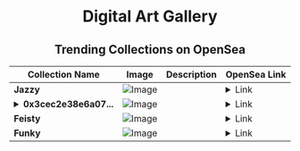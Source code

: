 <div align="center">

# Digital Art Gallery

## Trending Collections on OpenSea

| Collection Name                       | Image                                                                                     | Description                       | OpenSea Link                                                                                          |
|---------------------------------------|-------------------------------------------------------------------------------------------|-----------------------------------|--------------------------------------------------------------------------------------------------------|
| **Jazzy** | ![Image](https://i.seadn.io/s/raw/files/5eae681e0abd67eb2b9dc234f07b5e34.jpg?w=500&auto=format?w=200&auto=format) |  | <details><summary>Link</summary>[Jazzy](https://opensea.io/collection/jazzy-1870)</details> |
| **<details><summary>0x3cec2e38e6a07...</summary>0x3cec2e38e6a07bf4aced8836f655a7bcf22fa98f</details>** | ![Image](https://i.seadn.io/s/raw/files/6c987077ce9bd6567b9e60c3489bd2c5.jpg?w=500&auto=format?w=200&auto=format) |  | <details><summary>Link</summary>[0x3cec2e38e6a07bf4aced8836f655a7bcf22fa98f](https://opensea.io/collection/0x3cec2e38e6a07bf4aced8836f655a7bcf22fa98f)</details> |
| **Feisty** | ![Image](https://i.seadn.io/s/raw/files/478a7706ae93cca4894bca6fb8d526a6.jpg?w=500&auto=format?w=200&auto=format) |  | <details><summary>Link</summary>[Feisty](https://opensea.io/collection/feisty-1277)</details> |
| **Funky** | ![Image](https://i.seadn.io/s/raw/files/95dabffcba290b56671da91f50e5443d.jpg?w=500&auto=format?w=200&auto=format) |  | <details><summary>Link</summary>[Funky](https://opensea.io/collection/funky-1257)</details> |

</div>